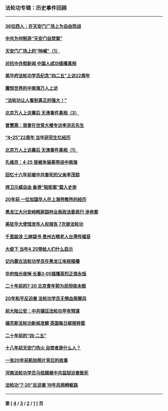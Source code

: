 ### 法轮功专辑：历史事件回顾
---
#### [36位西人：在天安门广场上为自由而战](../../pages/nf5793/n13390029.md?01180430) 
#### [中共为何制造“天安门自焚案”](../../pages/nf5793/n13183270.md?01180430) 
#### [天安门广场上的“呐喊”（1）](../../pages/nf5793/n13105277.md?01180430) 
#### [对抗中共假新闻 中国人成功插播真相](../../pages/nf5793/n12910618.md?01180430) 
#### [美华府法轮功学员纪念“四二五”上访22周年](../../pages/nf5793/n12904445.md?01180430) 
#### [震惊世界的中南海万人上访](../../pages/nf5793/n12903976.md?01180430) 
#### [“法轮功让人看到真正的强大！”](../../pages/nf5793/n12903195.md?01180430) 
#### [北京万人上访幕后 天津事件真相（3）](../../pages/nf5793/n12902807.md?01180430) 
#### [曾慧燕：我曾在世贸大楼专访李洪志先生](../../pages/nf5793/n12898729.md?01180430) 
#### [“4•25”22周年 当年研究生忆经历](../../pages/nf5793/n12894152.md?01180430) 
#### [北京万人上访幕后 天津事件真相（1）](../../pages/nf5793/n12885174.md?01180430) 
#### [孔维京：4·25 我被朱镕基带进中南海](../../pages/nf5793/n12864987.md?01180430) 
#### [回忆十六年前被中共害死的父亲李茂勋](../../pages/nf5793/n12880270.md?01180430) 
#### [捍卫示威自由 香港“阻街案”载入史册](../../pages/nf5793/n12811245.md?01180430) 
#### [20年前 一位加国华人在上海劳教所的经历](../../pages/nf5793/n12707932.md?01180430) 
#### [黑龙江大兴安岭韩家园林业局政法委恶行 涉命案](../../pages/nf5793/n12622815.md?01180430) 
#### [美驻华大使馆发布人权报告 7次提法轮功](../../pages/nf5793/n12520541.md?01180430) 
#### [千里跋涉 三麻袋书 贵州古稀老人台湾传福音](../../pages/nf5793/n12198750.md?01180430) 
#### [大疫下 当年4.25带给人们什么启示](../../pages/nf5793/n12058565.md?01180430) 
#### [记内蒙古法轮功学员在黑龙江电视插播](../../pages/nf5793/n11699194.md?01180430) 
#### [华府烛光夜悼 长春3·05插播英烈正信永恒](../../pages/nf5793/n11397432.md?01180430) 
#### [二十年前的7·20 北京青年郭为民彻夜未眠](../../pages/nf5793/n11354195.md?01180430) 
#### [20年和平反迫害 法轮功学员无惧血雨腥风](../../pages/nf5793/n11348279.md?01180430) 
#### [前大陆公安：中共镇压法轮功早有预谋](../../pages/nf5793/n11352168.md?01180430) 
#### [福克斯法轮功新闻发酵  英国每日邮报转载](../../pages/nf5793/n11285952.md?01180430) 
#### [二十年前的“四·二五”](../../pages/nf5793/n11207639.md?01180430) 
#### [十八年前天安门伪火 自焚者是什么人？](../../pages/nf5793/n10996556.md?01180430) 
#### [一张20年前航拍照片背后的故事](../../pages/nf5793/n10693797.md?01180430) 
#### [河南法轮功学员马桂娥被中共监狱迫害致死](../../pages/nf5793/n10684974.md?01180430) 
#### [法轮功“7‧20”反迫害 19年风雨崎岖路](../../pages/nf5793/n10570834.md?01180430) 

---
#### 第 [ [4](./4.md?01180430) / [3](./3.md?01180430) / [2](./2.md?01180430) / [1](./1.md?01180430) ] 页
